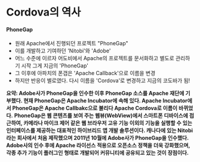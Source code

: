 # Cordova의 역사

#### PhoneGap
- 원래 Apache에서 진행되던 프로젝트 "PhoneGap"
- 이를 개발하고 기여하던 'Nitobi'와 'Adobe'
- 어느 수준에 이르자 어도비에서 Apache의 프로젝트를 문서화하고 별도로 관리하기 시작 그게 지금의 'PhoneGap'
- 그 이후에 아파치의 폰갭은 'Apache Callback'으로 이름을 변경
- 하지만 반응이 별로였다. 다시 이름을 'Cordova'로 변경하고 지금의 코도바가 됨!


**요약: Adobe사가 PhoneGap을 인수한 이후 PhoneGap 소스를 Apache 재단에 기부했다. 현재 PhoneGap은 Apache Incubator에 속해 있다. Apache Incubator에서 PhoneGap은 Apache Callbakc으로 불리다 Apache Cordova로 이름이 바뀌었다.**
**PhoneGap은 웹 콘텐츠를 보여 주는 웹뷰(WebView)에서 스마트폰 디바이스에 접근하여, 카메라나 마이크 제어 같은 웹 브라우저 고유 기능 이외의 기능을 실행할 수 있는 인터페이스를 제공하는 대표적인 하이브리드 앱 개발 솔루션이다. 캐나다에 있는 Nitobi라는 회사에서 처음 제작했으며 2011년 10월에 Adobe사가 PhoneGap을 인수했다. Adobe사의 인수 후에 Apache 라이선스 적용으로 오픈소스 정책을 더욱 강화했으며, 각종 추가 기능이 플러그인 형태로 개발되어 커뮤니티에 공유되고 있는 것이 장점이다.**